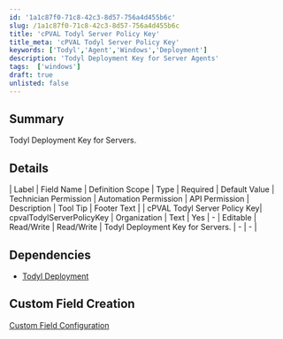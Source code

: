 ```yaml
---
id: '1a1c87f0-71c8-42c3-8d57-756a4d455b6c'
slug: /1a1c87f0-71c8-42c3-8d57-756a4d455b6c
title: 'cPVAL Todyl Server Policy Key'
title_meta: 'cPVAL Todyl Server Policy Key'
keywords: ['Todyl','Agent','Windows','Deployment']
description: 'Todyl Deployment Key for Server Agents'
tags:  ['windows']
draft: true
unlisted: false
---
```


## Summary
Todyl Deployment Key for Servers.

## Details

| Label | Field Name | Definition Scope | Type | Required | Default Value | Technician Permission | Automation Permission | API Permission | Description | Tool Tip | Footer Text |
| cPVAL Todyl Server Policy Key| cpvalTodylServerPolicyKey | Organization | Text | Yes | - | Editable | Read/Write | Read/Write | Todyl Deployment Key for Servers. | - | - |

## Dependencies
- [Todyl Deployment](/docs/3ed0cf6e-1e51-419e-8fd3-5d689ef6f629)

## Custom Field Creation

[Custom Field Configuration](https://github.com/ProVal-Tech/ninjarmm/blob/main/custom-fields/cpval-todyl-server-policy-key.toml)
